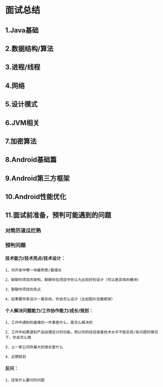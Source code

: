
面试总结
=====================

## 1.Java基础


## 2.数据结构/算法


## 3.进程/线程


## 4.网络


## 5.设计模式


## 6.JVM相关


## 7.加密算法


## 8.Android基础篇


## 9.Android第三方框架


## 10.Android性能优化


## 11.面试前准备，预判可能遇到的问题

### 对简历滚瓜烂熟


### 预判问题

  #### 技术能力/技术亮点/技术设计：
  
    1、对开发中哪一块最熟悉/最擅长

    2、聊聊你项目的架构，聊聊你在项目中你认为比较好的设计（可以是具体的模块）

    3、聊聊你项目的亮点

    4、如果要你来设计一套系统，你会怎么设计（比如图片加载框架）
  
  #### 个人解决问题能力/工作协作能力/成长/规划：
  
    1、工作中遇到的最难的一件事是什么，是怎么解决的

    2、工作中如果遇到产品经理设计的功能，而以你的经验或者技术水平不能实现/有问题的情况下，你会怎么做

    3、上一家公司你最大的成长是什么

    4、近期规划
  
  #### 反问：
  
    1、还有什么要问的问题

